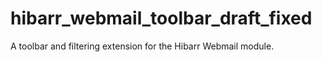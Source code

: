 # hibarr_webmail_toolbar_draft_fixed
A toolbar and filtering extension for the Hibarr Webmail module.